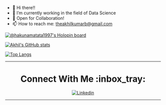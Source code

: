 - 👋 Hi there!!
- 👀 I’m currently working in the field of Data Science
- 💞️ Open for Collaboration!
- 📫 How to reach me: theakhilkumarb@gmail.com


[![@hakunamatata1997's Holopin board](https://holopin.me/hakunamatata1997)](https://holopin.io/@hakunamatata1997)



[![Akhil's GitHub stats](https://github-readme-stats-tan-phi.vercel.app/api?username=hakunamatata1997&count_private=true&layout=compact&theme=chartreuse-dark&show_icons=true)](https://github.com/anuraghazra/github-readme-stats)


<!-- [![Top Langs](https://github-readme-stats.vercel.app/api/top-langs/?username=hakunamatata1997)](https://github.com/anuraghazra/github-readme-stats) -->


[![Top Langs](https://github-readme-stats-tan-phi.vercel.app/api/top-langs/?username=hakunamatata1997&hide_progress=true&count_private=false@langs_count=8&layout=compact&theme=chartreuse-dark)](https://github.com/anuraghazra/github-readme-stats)

<div align="center">
  
<hr>

  <h1>Connect With Me :inbox_tray: </h1>

[![Linkedin](https://img.shields.io/badge/LinkedIn-0077B5?style=for-the-badge&logo=linkedin&logoColor=white)](https://www.linkedin.com/in/theakhilb) 

</div>

<hr>
